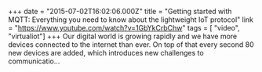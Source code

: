 +++
date = "2015-07-02T16:02:06.000Z"
title = "Getting started with MQTT: Everything you need to know about the lightweight IoT protocol"
link = "https://www.youtube.com/watch?v=1GbYkCrbChw"
tags = [ "video", "virtualiot"]
+++
Our digital world is growing rapidly and we have more devices connected to the internet than ever. On top of that every second 80 new devices are added, which introduces new challenges to communicatio…